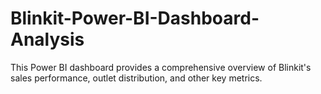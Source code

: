 # Blinkit-Power-BI-Dashboard-Analysis
This Power BI dashboard provides a comprehensive overview of Blinkit's sales performance, outlet distribution, and other key metrics.
